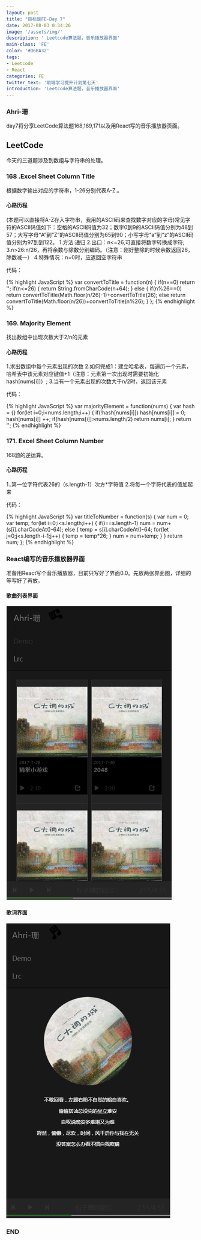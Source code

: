 ```yaml
---
layout: post
title: "目标是FE-Day 7"
date: 2017-08-03 0:34:26
image: '/assets/img/'
description: ' Leetcode算法题，音乐播放器界面'
main-class: 'FE'
color: '#D6BA32'
tags:
- Leetcode
- React
categories: FE
twitter_text: '前端学习提升计划第七天'
introduction: 'Leetcode算法题，音乐播放器界面'
---
```


### Ahri-珊

day7将分享LeetCode算法题168,169,171以及用React写的音乐播放器页面。

## LeetCode

今天的三道题涉及到数组与字符串的处理。

### 168	.Excel Sheet Column Title

根据数字输出对应的字符串，1-26分别代表A-Z.。

#### 心路历程

(本题可以直接将A-Z存入字符串，我用的ASCII码来查找数字对应的字母)常见字符的ASCII码值如下：空格的ASCII码值为32；数字0到9的ASCII码值分别为48到57；大写字母“A”到“Z”的ASCII码值分别为65到90；小写字母“a”到“z”的ASCII码值分别为97到到122。
1.方法:递归
2.出口：n<=26,可直接将数字转换成字符;
3.n>26:n/26，再将余数与除数分别编码。（注意：刚好整除的时候余数返回26，除数减一）
4.特殊情况：n=0时，应返回空字符串

代码：

{% highlight JavaScript %}
var convertToTitle = function(n) {
    if(n==0)
        return '';
    if(n<=26)
        {
            return String.fromCharCode(n+64);
        }
    else
        {
            if(n%26==0)
                return convertToTitle(Math.floor(n/26)-1)+convertToTitle(26);
            else
                return convertToTitle(Math.floor(n/26))+convertToTitle(n%26);
        }
};
{% endhighlight %}

### 169. Majority Element

找出数组中出现次数大于2/n的元素

#### 心路历程

 1.求出数组中每个元素出现的次数
 2.如何完成1：建立哈希表，每遍历一个元素，哈希表中该元素对应键值+1（注意：元素第一次出现时需要初始化hash[nums[i]]）;
 3.当有一个元素出现的次数大于n/2时，返回该元素

代码：

{% highlight JavaScript %}
var majorityElement = function(nums) {
    var hash = {}
    for(let i=0;i<nums.length;i++)
        {
            if(!hash[nums[i]])
                hash[nums[i]] = 0;
            hash[nums[i]] ++;
            if(hash[nums[i]]>nums.length/2)
                return nums[i];
        }
    return '';
{% endhighlight %}

### 171. Excel Sheet Column Number

168题的逆运算。

#### 心路历程

1..第一位字符代表26的（s.length-1）次方*字符值
2.将每一个字符代表的值加起来

代码：

{% highlight JavaScript %}
var titleToNumber = function(s) {
    var num = 0;
    var temp;
    for(let i=0;i<s.length;i++)
        {
            if(i==s.length-1)
                num = num+(s[i].charCodeAt()-64);
            else
                {
                    temp = s[i].charCodeAt()-64;
                    for(let j=0;j<s.length-i-1;j++)
                        {
                            temp = temp*26;
                        }
                    num = num+temp;
                }
        }
    return num;
};
{% endhighlight %}

### React编写的音乐播放器界面

准备用React写个音乐播放器，目前只写好了界面0.0。先放两张界面图，详细的等写好了再放。

#### 歌曲列表界面

![player_demo](/assets/media/player_demo.png)

#### 歌词界面

![player_lrc](/assets/media/player_lrc.png)

### END